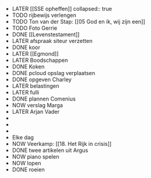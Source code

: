 - LATER [[SSE opheffen]]
  collapsed:: true
- TODO rijbewijs verlengen
- TODO Ton van der Stap: [[05 God en ik, wij zijn een]]
- TODO Foto Gerrie
- DONE [[Levenstestament]]
- LATER afspraak siteur verzetten
- DONE koor
- LATER [[Egmond]]
- LATER Boodschappen
- DONE Koken
- DONE pcloud opslag verplaatsen
- DONE opgeven Charley
- LATER belastingen
- LATER fulli
- DONE plannen Comenius
- NOW verslag Marga
- LATER Arjan Vader
-
-
-
- Elke dag
- NOW Veerkamp: [[18. Het Rijk in crisis]]
- DONE twee artikelen uit Argus
- NOW piano spelen
- NOW lopen
- DONE roeien